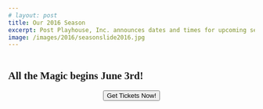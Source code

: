 ```yaml
---
# layout: post
title: Our 2016 Season
excerpt: Post Playhouse, Inc. announces dates and times for upcoming season.
image: /images/2016/seasonslide2016.jpg
---
```


<img src="/images/2016/seasonslide2016.jpg" alt="">
<h2 style="font-family:azo-sans-uber">All the Magic begins June 3rd!</h2>
<div>
  <form style="text-align:center" action="https://postplayhousetickets.universitytickets.com/user_pages/event_listings.asp" method="link">
    <button class="online">Get Tickets Now!</button><br>
  </form>
</div>
